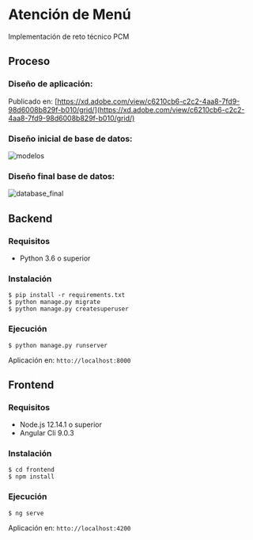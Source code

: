 # Atención de Menú

Implementación de reto técnico PCM

## Proceso
### Diseño de aplicación:
Publicado en: [https://xd.adobe.com/view/c6210cb6-c2c2-4aa8-7fd9-98d6008b829f-b010/grid/](https://xd.adobe.com/view/c6210cb6-c2c2-4aa8-7fd9-98d6008b829f-b010/grid/)

### Diseño inicial de base de datos:
![modelos](https://user-images.githubusercontent.com/1207421/74784452-eb446200-5275-11ea-9c1d-c3963262b3da.png)

### Diseño final base de datos:
![database_final](https://user-images.githubusercontent.com/1207421/75362400-a7111d00-5886-11ea-8616-c52d4a5721a7.png)

## Backend

### Requisitos
- Python 3.6 o superior

### Instalación
```
$ pip install -r requirements.txt
$ python manage.py migrate
$ python manage.py createsuperuser
```

### Ejecución
```
$ python manage.py runserver
```
Aplicación en: `htto://localhost:8000`

## Frontend

### Requisitos
- Node.js 12.14.1 o superior
- Angular Cli 9.0.3

### Instalación
```
$ cd frontend
$ npm install
```

### Ejecución
```
$ ng serve
```
Aplicación en: `htto://localhost:4200`